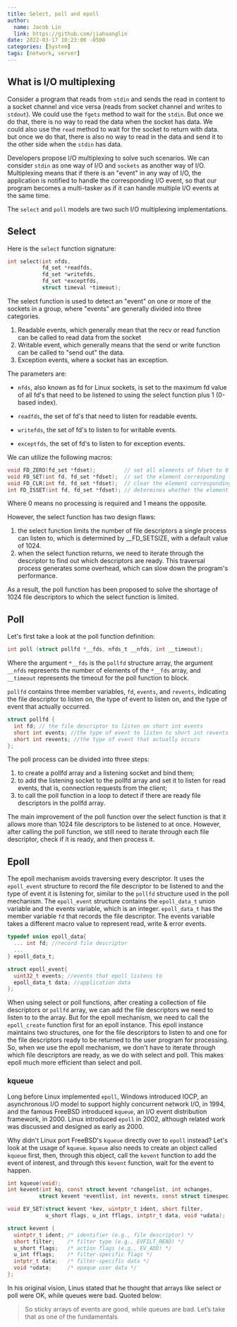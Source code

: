 ```yaml
---
title: Select, poll and epoll
author:
  name: Jacob Lin
  link: https://github.com/jiahuanglin
date: 2022-03-17 10:23:00 -0500
categories: [System]
tags: [network, server]
---
```


## What is I/O multiplexing
Consider a program that reads from `stdin` and sends the read in content to a socket channel and vice versa (reads from socket channel and writes to `stdout`). We could use the `fgets` method to wait for the `stdin`. But once we do that, there is no way to read the data when the socket has data. We could also use the `read` method to wait for the socket to return with data. but once we do that, there is also no way to read in the data and send it to the other side when the `stdin` has data.

Developers propose I/O multiplexing to solve such scenarios. We can consider `stdin` as one way of I/O and `sockets` as another way of I/O. Multiplexing means that if there is an "event" in any way of I/O, the application is notified to handle the corresponding I/O event, so that our program becomes a multi-tasker as if it can handle multiple I/O events at the same time.

The `select` and `poll` models are two such I/O multiplexing implementations.

## Select
Here is the `select` function signature:
```c
int select(int nfds, 
           fd_set *readfds,
           fd_set *writefds,
           fd_set *exceptfds,
           struct timeval *timeout);
```

The select function is used to detect an "event" on one or more of the sockets in a group, where "events" are generally divided into three categories.

1. Readable events, which generally mean that the recv or read function can be called to read data from the socket
2. Writable event, which generally means that the send or write function can be called to "send out" the data.
3. Exception events, where a socket has an exception.

The parameters are:
- `nfds`, also known as fd for Linux sockets, is set to the maximum fd value of all fd's that need to be listened to using the select function plus 1 (0-based index).

- `readfds`, the set of fd's that need to listen for readable events.

- `writefds`, the set of fd's to listen to for writable events.

- `exceptfds`, the set of fd's to listen to for exception events.

We can utilize the following macros:
```c
void FD_ZERO(fd_set *fdset);         // set all elements of fdset to 0
void FD_SET(int fd, fd_set *fdset);  // set the element corresponding to the socket
void FD_CLR(int fd, fd_set *fdset);  // clear the element corresponding to the socket
int FD_ISSET(int fd, fd_set *fdset); // determines whether the element corresponding to the socket is 0 or 1
```
Where 0 means no processing is required and 1 means the opposite.


However, the select function has two design flaws: 

1. the select function limits the number of file descriptors a single process can listen to, which is determined by __FD_SETSIZE, with a default value of 1024. 
2. when the select function returns, we need to iterate through the descriptor to find out which descriptors are ready. This traversal process generates some overhead, which can slow down the program's performance. 
  
 
As a result, the poll function has been proposed to solve the shortage of 1024 file descriptors to which the select function is limited.

## Poll
Let's first take a look at the poll function definition: 
```c
int poll (struct pollfd *__fds, nfds_t __nfds, int __timeout); 
```
Where the argument `*__fds` is the `pollfd` structure array, the argument `__nfds` represents the number of elements of the `*__fds` array, and `__timeout` represents the timeout for the poll function to block. 

`pollfd` contains three member variables, `fd`, `events`, and `revents`, indicating the file descriptor to listen on, the type of event to listen on, and the type of event that actually occurred.
```c
struct pollfd { 
  int fd; // the file descriptor to listen on short int events
  short int events; //the type of event to listen to short int revents
  short int revents; //the type of event that actually occurs
};
```

The poll process can be divided into three steps: 

1. to create a pollfd array and a listening socket and bind them; 
2. to add the listening socket to the pollfd array and set it to listen for read events, that is, connection requests from the client; 
3. to call the poll function in a loop to detect if there are ready file descriptors in the pollfd array. 

The main improvement of the poll function over the select function is that it allows more than 1024 file descriptors to be listened to at once. However, after calling the poll function, we still need to iterate through each file descriptor, check if it is ready, and then process it.

## Epoll
The epoll mechanism avoids traversing every descriptor. It uses the `epoll_event` structure to record the file descriptor to be listened to and the type of event it is listening for, similar to the `pollfd` structure used in the poll mechanism. The `epoll_event` structure contains the `epoll_data_t` union variable and the events variable, which is an integer. `epoll_data_t` has the member variable `fd` that records the file descriptor. The events variable takes a different macro value to represent read, write & error events.

```c
typedef union epoll_data{ 
  ... int fd; //record file descriptor 
  ...
} epoll_data_t;

struct epoll_event{ 
  uint32_t events; //events that epoll listens to
  epoll_data_t data; //application data
};
```
When using select or poll functions, after creating a collection of file descriptors or `pollfd` array, we can add the file descriptors we need to listen to to the array. But for the epoll mechanism, we need to call the `epoll_create` function first for an epoll instance. This epoll instance maintains two structures, one for the file descriptors to listen to and one for the file descriptors ready to be returned to the user program for processing. So, when we use the epoll mechanism, we don't have to iterate through which file descriptors are ready, as we do with select and poll. This makes epoll much more efficient than select and poll.

### kqueue
Long before Linux implemented `epoll`, Windows introduced IOCP, an asynchronous I/O model to support highly concurrent network I/O, in 1994, and the famous FreeBSD introduced `kqueue`, an I/O event distribution framework, in 2000. Linux introduced `epoll` in 2002, although related work was discussed and designed as early as 2000. 

Why didn't Linux port FreeBSD's `kqueue` directly over to `epoll` instead? Let's look at the usage of `kqueue`. `kqueue` also needs to create an object called `kqueue` first, then, through this object, call the `kevent` function to add the event of interest, and through this `kevent` function, wait for the event to happen.

```c
int kqueue(void);
int kevent(int kq, const struct kevent *changelist, int nchanges, 
          struct kevent *eventlist, int nevents, const struct timespec *timeout);

void EV_SET(struct kevent *kev, uintptr_t ident, short filter, 
            u_short flags, u_int fflags, intptr_t data, void *udata);

struct kevent {
  uintptr_t ident; /* identifier (e.g., file descriptor) */
  short filter;    /* filter type (e.g., EVFILT_READ) */
  u_short flags;   /* action flags (e.g., EV_ADD) */
  u_int fflags;    /* filter-specific flags */
  intptr_t data;   /* filter-specific data */
  void *udata;     /* opaque user data */
};
```

In his original vision, Linus stated that he thought that arrays like select or poll were OK, while queues were bad. Quoted below:

> So sticky arrays of events are good, while queues are bad. Let’s take that as one of the fundamentals.